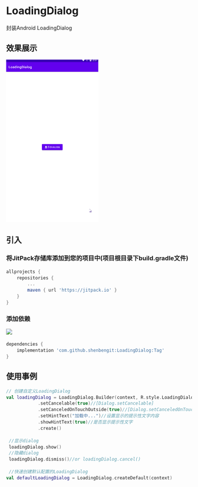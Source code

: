 # LoadingDialog
封装Android LoadingDialog

## 效果展示
<img src="https://github.com/shenbengit/LoadingDialog/blob/master/screenshots/LoadingDialog.gif" alt="动图演示效果" width="250px">

## 引入

### 将JitPack存储库添加到您的项目中(项目根目录下build.gradle文件)
```gradle
allprojects {
    repositories {
        ...
        maven { url 'https://jitpack.io' }
    }
}
```
### 添加依赖
[![](https://jitpack.io/v/shenbengit/LoadingDialog.svg)](https://jitpack.io/#shenbengit/LoadingDialog)
```gradle
dependencies {
    implementation 'com.github.shenbengit:LoadingDialog:Tag'
}
```

## 使用事例

```kotlin
// 创建自定义LoadingDialog
val loadingDialog = LoadingDialog.Builder(context, R.style.LoadingDialog)
            .setCancelable(true)//[Dialog.setCancelable]
            .setCanceledOnTouchOutside(true)//[Dialog.setCanceledOnTouchOutside]
            .setHintText("加载中...")//设置显示的提示性文字内容
            .showHintText(true)//是否显示提示性文字
            .create()
            
 //显示dialog
 loadingDialog.show()
 //隐藏dialog
 loadingDialog.dismiss()//or loadingDialog.cancel()
 
 //快速创建默认配置的LoadingDialog
val defaultLoadingDialog = LoadingDialog.createDefault(context)
```
